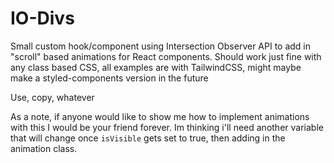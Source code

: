 # IO-Divs

Small custom hook/component using Intersection Observer API to add in "scroll" based animations for React components.
Should work just fine with any class based CSS, all examples are with TailwindCSS, might maybe make a styled-components version in the future

Use, copy, whatever

As a note, if anyone would like to show me how to implement animations with this I would be your friend forever. Im thinking i'll need another variable that will change once `isVisible` gets set to true, then adding in the animation class.
